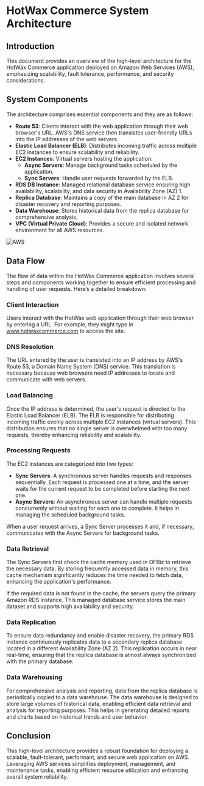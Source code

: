 # HotWax Commerce System Architecture

## Introduction

This document provides an overview of the high-level architecture for the HotWax Commerce application deployed on Amazon Web Services (AWS), emphasizing scalability, fault tolerance, performance, and security considerations.

## System Components

The architecture comprises essential components and they are as follows:

- **Route 53**: Clients interact with the web application through their web browser's URL. AWS's DNS service then translates user-friendly URLs into the IP addresses of the web servers.
- **Elastic Load Balancer (ELB)**: Distributes incoming traffic across multiple EC2 instances to ensure scalability and reliability.
- **EC2 Instances**: Virtual servers hosting the application:
  - **Async Servers**: Manage background tasks scheduled by the application.
  - **Sync Servers**: Handle user requests forwarded by the ELB.
- **RDS DB Instance**: Managed relational database service ensuring high availability, scalability, and data security in Availability Zone (AZ) 1.
- **Replica Database**: Maintains a copy of the main database in AZ 2 for disaster recovery and reporting purposes.
- **Data Warehouse**: Stores historical data from the replica database for comprehensive analysis.
- **VPC (Virtual Private Cloud)**: Provides a secure and isolated network environment for all AWS resources.

![AWS](https://github.com/user-attachments/assets/c0c6637e-10e7-4a99-87de-b7bb126510e1)


## Data Flow

The flow of data within the HotWax Commerce application involves several steps and components working together to ensure efficient processing and handling of user requests. Here’s a detailed breakdown:

### Client Interaction

Users interact with the HotWax web application through their web browser by entering a URL. For example, they might type in www.hotwaxcommerce.com to access the site.

### DNS Resolution

The URL entered by the user is translated into an IP address by AWS's Route 53, a Domain Name System (DNS) service. This translation is necessary because web browsers need IP addresses to locate and communicate with web servers.

### Load Balancing

Once the IP address is determined, the user's request is directed to the Elastic Load Balancer (ELB). The ELB is responsible for distributing incoming traffic evenly across multiple EC2 instances (virtual servers). This distribution ensures that no single server is overwhelmed with too many requests, thereby enhancing reliability and scalability.

### Processing Requests

The EC2 instances are categorized into two types:

- **Sync Servers**: A synchronous server handles requests and responses sequentially. Each request is processed one at a time, and the server waits for the current request to be completed before starting the next one.
- **Async Servers**: An asynchronous server can handle multiple requests concurrently without waiting for each one to complete. It helps in managing the scheduled background tasks.

When a user request arrives, a Sync Server processes it and, if necessary, communicates with the Async Servers for background tasks.

### Data Retrieval

The Sync Servers first check the cache memory used in OFBiz to retrieve the necessary data. By storing frequently accessed data in memory, this cache mechanism significantly reduces the time needed to fetch data, enhancing the application's performance.

If the required data is not found in the cache, the servers query the primary Amazon RDS instance. This managed database service stores the main dataset and supports high availability and security.

### Data Replication

To ensure data redundancy and enable disaster recovery, the primary RDS instance continuously replicates data to a secondary replica database located in a different Availability Zone (AZ 2). This replication occurs in near real-time, ensuring that the replica database is almost always synchronized with the primary database.

### Data Warehousing

For comprehensive analysis and reporting, data from the replica database is periodically copied to a data warehouse. The data warehouse is designed to store large volumes of historical data, enabling efficient data retrieval and analysis for reporting purposes. This helps in generating detailed reports and charts based on historical trends and user behavior.

## Conclusion

This high-level architecture provides a robust foundation for deploying a scalable, fault-tolerant, performant, and secure web application on AWS. Leveraging AWS services simplifies deployment, management, and maintenance tasks, enabling efficient resource utilization and enhancing overall system reliability.
